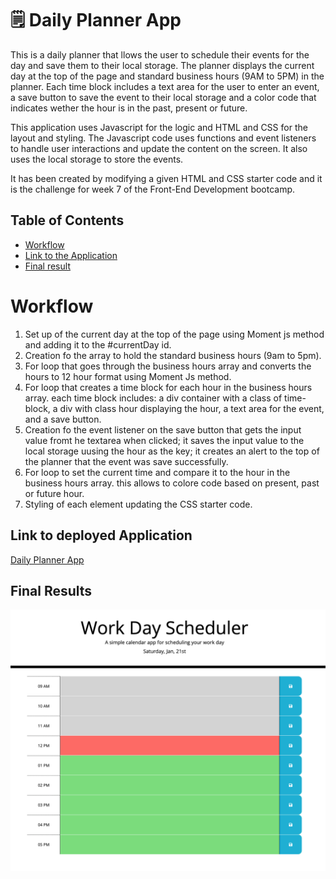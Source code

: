 # 🗒️ Daily Planner App
This is a daily planner that llows the user to schedule their events for the day and save them to their local storage. The planner displays the current day at the top of the page and standard business hours (9AM to 5PM) in the planner. 
Each time block includes a text area for the user to enter an event, a save button to save the event to their local storage and a color code that indicates wether the hour is in the past, present or future. 

This application uses Javascript for the logic and HTML and CSS for the layout and styling. 
The Javascript code uses functions and event listeners to handle user interactions and update the content on the screen. It also uses the local storage to store the events. 

It has been created by modifying a given HTML and CSS starter code and it is the challenge for week 7 of the Front-End Development bootcamp. 

## Table of Contents
- [Workflow](#workflow)
- [Link to the Application](#link-to-deployed-application)
- [Final result](#final-results)

# Workflow
1. Set up of the current day at the top of the page using Moment js method and adding it to the #currentDay id.
2. Creation fo the array to hold the standard business hours (9am to 5pm).
3. For loop that goes through the business hours array and converts the hours to 12 hour format using Moment Js method.
4. For loop that creates a time block for each hour in the business hours array. each time block includes: a div container with a class of time-block, a div with class hour displaying the hour, a text area for the event, and a save button. 
5. Creation fo the event listener on the save button that gets the input value fromt he textarea when clicked; it saves the input value to the local storage uusing the hour as the key; it creates an alert to the top of the planner that the event was save successfully.
6. For loop to set the current time and compare it to the hour in the business hours array. this allows to colore code based on present, past or future hour. 
7. Styling of each element updating the CSS starter code.

## Link to deployed Application
[Daily Planner App](https://clelia-m.github.io/dailyplanner/)

## Final Results
![Final app](https://github.com/Clelia-M/dailyplanner/blob/67688daa76d72187adacbeae4f45b82534849509/assets/img/Daily%20Planner.png)
